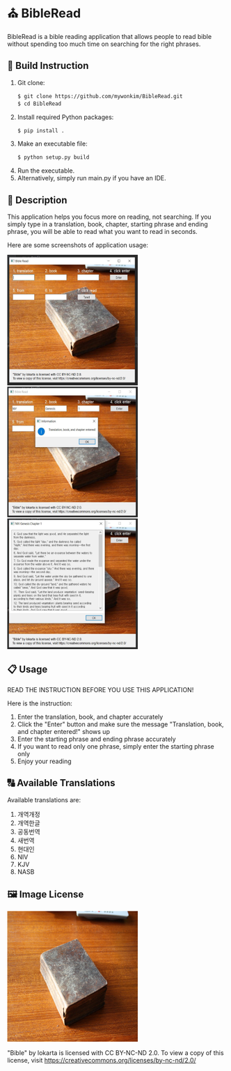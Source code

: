 # :church: BibleRead

BibleRead is a bible reading application that allows people to read bible without spending too much time on searching for the right phrases. 

## :construction_worker: Build Instruction
1. Git clone:
    ```bash
    $ git clone https://github.com/mywonkim/BibleRead.git
    $ cd BibleRead
    ```
2. Install required Python packages:
    ```bash
    $ pip install .
    ```
3. Make an executable file:
    ```bash
    $ python setup.py build
    ```
4. Run the executable.
5. Alternatively, simply run main.py if you have an IDE.

## :page_with_curl: Description

This application helps you focus more on reading, not searching. If you simply type in a translation, book, chapter, starting phrase and ending phrase, you will be able to read what you want to read in seconds.

Here are some screenshots of application usage:

<img src="images/firstSight.JPG" width="300" height="300"><img src="images/firstLineEntered.JPG" width="300" height="300"><img src="images/secondLineEntered.JPG" width="300" height="300">

## :clipboard: Usage
READ THE INSTRUCTION BEFORE YOU USE THIS APPLICATION!

Here is the instruction:

1. Enter the translation, book, and chapter accurately
2. Click the "Enter" button and make sure the message "Translation, book, and chapter entered!" shows up
3. Enter the starting phrase and ending phrase accurately
4. If you want to read only one phrase, simply enter the starting phrase only
5. Enjoy your reading

## :capital_abcd: Available Translations
Available translations are:

1. 개역개정
2. 개역한글
3. 공동번역
4. 새번역
5. 현대인
6. NIV
7. KJV
8. NASB

## :framed_picture: Image License
<img src="images/Bible.jpg" width="300" height="300">

"Bible" by lokarta is licensed with CC BY-NC-ND 2.0. To view a copy of this license, visit https://creativecommons.org/licenses/by-nc-nd/2.0/
